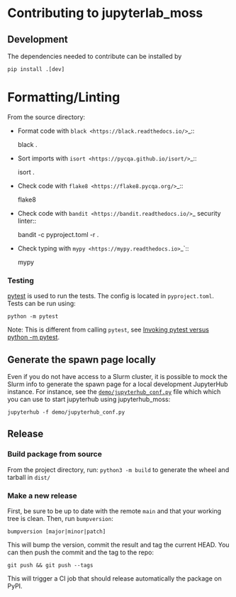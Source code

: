 # Contributing to jupyterlab_moss

## Development

The dependencies needed to contribute can be installed by

```
pip install .[dev]
```

Formatting/Linting
==================

From the source directory:

* Format code with `black <https://black.readthedocs.io/>`_::

    black .

* Sort imports with `isort <https://pycqa.github.io/isort/>`_::

    isort .

* Check code with `flake8 <https://flake8.pycqa.org/>`_::

    flake8

* Check code with `bandit <https://bandit.readthedocs.io/>`_ security linter::

    bandit -c pyproject.toml -r .

* Check typing with `mypy <https://mypy.readthedocs.io>`_`::

    mypy

### Testing

[pytest](https://docs.pytest.org/en/latest/) is used to run the tests. The
config is located in `pyproject.toml`. Tests can be run using:

```
python -m pytest
```

Note: This is different from calling `pytest`, see
[Invoking pytest versus python -m pytest](https://docs.pytest.org/en/latest/explanation/pythonpath.html#invoking-pytest-versus-python-m-pytest).

## Generate the spawn page locally

Even if you do not have access to a Slurm cluster, it is possible to mock the
Slurm info to generate the spawn page for a local development JupyterHub
instance. For instance, see the
[`demo/jupyterhub_conf.py`](demo/jupyterhub_conf.py) file which which you can
use to start jupyterhub using jupyterhub_moss:

```
jupyterhub -f demo/jupyterhub_conf.py
```

## Release

### Build package from source

From the project directory, run: `python3 -m build` to generate the wheel and
tarball in `dist/`

### Make a new release

First, be sure to be up to date with the remote `main` and that your working
tree is clean. Then, run `bumpversion`:

```
bumpversion [major|minor|patch]
```

This will bump the version, commit the result and tag the current HEAD. You can
then push the commit and the tag to the repo:

```
git push && git push --tags
```

This will trigger a CI job that should release automatically the package on
PyPI.
